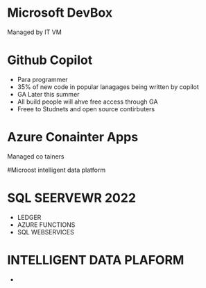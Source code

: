 # Microsoft DevBox
Managed by IT
VM

# Github Copilot
* Para programmer
* 35% of new code in popular lanagages being written by copilot
* GA Later this summer
* All build people will ahve free access through GA
* Freee to Studnets and open source contirbuters 

# Azure Conainter Apps
Managed co tainers

#Microost intelligent data platform

# SQL SEERVEWR 2022
* LEDGER
* AZURE FUNCTIONS
* SQL WEBSERVICES


# INTELLIGENT DATA PLAFORM
* 
